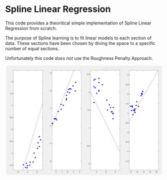 # Spline Linear Regression

This code provides a theoritical simple implementation of Spline Linear Regression from scratch.

The purpose of Spline learning is to fit linear models to each section of data. These sections have been chosen by diving the space to a specific number of equal sections.

Unfortunately this code *does not* use the Roughness Penalty Approach.

![](spline_res.JPG)
